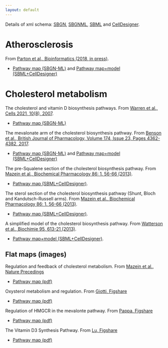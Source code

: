 ```yaml
---
layout: default
---
```


Details of xml schema: [SBGN](http://sbgn.github.io/sbgn/), [SBGNML](https://github.com/sbgn/sbgn/wiki/SBGN_ML), [SBML](http://sbml.org/Main_Page) and [CellDesigner](http://www.celldesigner.org/).

# Atherosclerosis

From [Parton et al., Bioinformatics (2018, in press)](https://doi.org/10.1093/bioinformatics/bty980). 
* [Pathway map (SBGN-ML)](assets/models/S1_Model.sbgn.xml) and [Pathway map+model (SBML+CellDesigner)](assets/models/S2_Model.sbml.xml)

# Cholesterol metabolism

The cholesterol and vitamin D biosynthesis pathways.  From [Warren et al., Cells 2021, 10(8), 2007](https://www.mdpi.com/2073-4409/10/8/2007).
* [Pathway map (SBGN-ML)](assets/models/)

The mevalonate arm of the cholesterol biosynthesis pathway.  From [Benson et al., British Journal of Pharmacology, Volume 174, Issue 23, Pages 4362-4382, 2017](https://bpspubs.onlinelibrary.wiley.com/doi/abs/10.1111/bph.14037).   
* [Pathway map (SBGN-ML)](assets/models/bph14037-sup-006-mevalonate_pathway.sbgn) and [Pathway map+model (SBML+CellDesigner)](assets/models/bph14037-sup-007-mevalonate_pathway.sbml)

The pre-Squalene section of the cholesterol biosynthesis pathway.  From [Mazein et al., Biochemical Pharmacology 86: 1. 56-66 (2013)](https://doi.org/10.1016/j.bcp.2013.03.021).  
* [Pathway map (SBML+CellDesigner)](assets/models/BiochemPharma-mmc1.xml).

The sterol section of the cholesterol biosynthesis pathway (Shunt, Bloch and Kandutsch-Russell arms).  From [Mazein et al., Biochemical Pharmacology 86: 1. 56-66 (2013)](https://doi.org/10.1016/j.bcp.2013.03.021).  
* [Pathway map (SBML+CellDesigner)](assets/models/BiochemPharma-mmc2.xml).

A simplified model of the cholesterol biosynthesis pathway.  From [Watterson et al., Biochimie 95, 613-21 (2013)](https://doi.org/10.1016/j.biochi.2012.05.024).  
* [Pathway map+model (SBML+CellDesigner)](assets/models/Biochimie.xml).

## Flat maps (images) 

Regulation and feedback of cholesterol metabolism.  From [Mazein et al., Nature Precedings](http://precedings.nature.com/documents/6315/version/1)
* [Pathway map (pdf)](http://precedings.nature.com/documents/6315/version/1/files/npre20116315-1.pdf)

Oxysterol metabolism and regulation. From [Giotti, Figshare](http://dx.doi.org/10.6084/m9.figshare.97449)
* [Pathway map (pdf)](http://files.figshare.com/233460/oxysterol_met_and_reg.pdf)

Regulation of HMGCR in the mevalonte pathway. From [Pappa, Figshare](http://dx.doi.org/10.6084/m9.figshare.105160)
* [Pathway map (pdf)](http://files.figshare.com/233476/Regulation_of_HMGCR_in_Mev_pathway.pdf)

The Vitamin D3 Synthesis Pathway. From [Lu, Figshare](http://dx.doi.org/10.6084/m9.figshare.105162)
* [Pathway map (pdf)](http://files.figshare.com/233467/Vitamin_D3_pathway.pdf)
